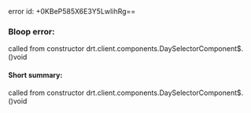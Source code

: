 error id: +0KBeP585X6E3Y5LwIihRg==
### Bloop error:

called from constructor drt.client.components.DaySelectorComponent$.<init>()void
#### Short summary: 

called from constructor drt.client.components.DaySelectorComponent$.<init>()void